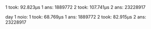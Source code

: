 1 took: 92.823µs
1 ans: 1889772
2 took: 107.741µs
2 ans: 23228917

day 1 noio:
1 took: 68.769µs
1 ans: 1889772
2 took: 82.915µs
2 ans: 23228917
